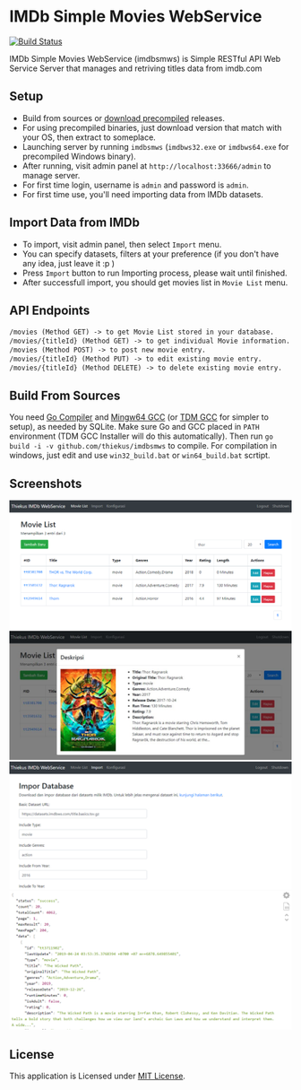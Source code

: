 # IMDb Simple Movies WebService
[![Build Status](https://travis-ci.org/thiekus/imdbsmws.svg?branch=master)](https://travis-ci.org/thiekus/imdbsmws)

IMDb Simple Movies WebService (imdbsmws) is Simple RESTful API Web Service Server that manages and retriving titles data from imdb.com

## Setup
* Build from sources or [download precompiled](https://github.com/thiekus/imdbsmws/releases) releases.
* For using precompiled binaries, just download version that match with your OS, then extract to someplace.
* Launching server by running ```imdbsmws``` (```imdbws32.exe``` or ```imdbws64.exe``` for precompiled Windows binary).
* After running, visit admin panel at ```http://localhost:33666/admin``` to manage server.
* For first time login, username is ```admin``` and password is ```admin```.
* For first time use, you'll need importing data from IMDb datasets.

## Import Data from IMDb
* To import, visit admin panel, then select ```Import``` menu.
* You can specify datasets, filters at your preference (if you don't have any idea, just leave it :p )
* Press ```Import``` button to run Importing process, please wait until finished.
* After successfull import, you should get movies list in ```Movie List``` menu.

## API Endpoints
```
/movies (Method GET) -> to get Movie List stored in your database.
/movies/{titleId} (Method GET) -> to get individual Movie information.
/movies (Method POST) -> to post new movie entry.
/movies/{titleId} (Method PUT) -> to edit existing movie entry.
/movies/{titleId} (Method DELETE) -> to delete existing movie entry.
```

## Build From Sources
You need [Go Compiler](https://golang.org/dl/) and [Mingw64 GCC](https://sourceforge.net/projects/mingw-w64/files/Toolchains%20targetting%20Win64/Personal%20Builds/mingw-builds/8.1.0/threads-posix/seh/) (or [TDM GCC](http://tdm-gcc.tdragon.net/download) for simpler to setup), as needed by SQLite. Make sure Go and GCC placed in ```PATH``` environment (TDM GCC Installer will do this automatically). Then run ```go build -i -v github.com/thiekus/imdbsmws``` to compile. For compilation in windows, just edit and use ```win32_build.bat``` or ```win64_build.bat``` scrtipt.

## Screenshots
![Screenshoot](https://github.com/thiekus/imdbsmws/raw/master/_screenshots/scshot1.png)
![Screenshoot](https://github.com/thiekus/imdbsmws/raw/master/_screenshots/scshot2.jpg)
![Screenshoot](https://github.com/thiekus/imdbsmws/raw/master/_screenshots/scshot3.png)
![Screenshoot](https://github.com/thiekus/imdbsmws/raw/master/_screenshots/scshot4.png)

## License
This application is Licensed under [MIT License](https://github.com/thiekus/imdbsmws/blob/master/LICENSE).
